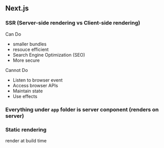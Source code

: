## Next.js

### SSR (Server-side rendering vs Client-side rendering)
Can Do
- smaller bundles
- resouce efficient 
- Search Engine Optimization (SEO)
- More secure

Cannot Do
- Listen to browser event
- Access browser APIs
- Maintain state
- Use effects

### Everything under `app` folder is server conponent (renders on server)

### Static rendering
render at build time 